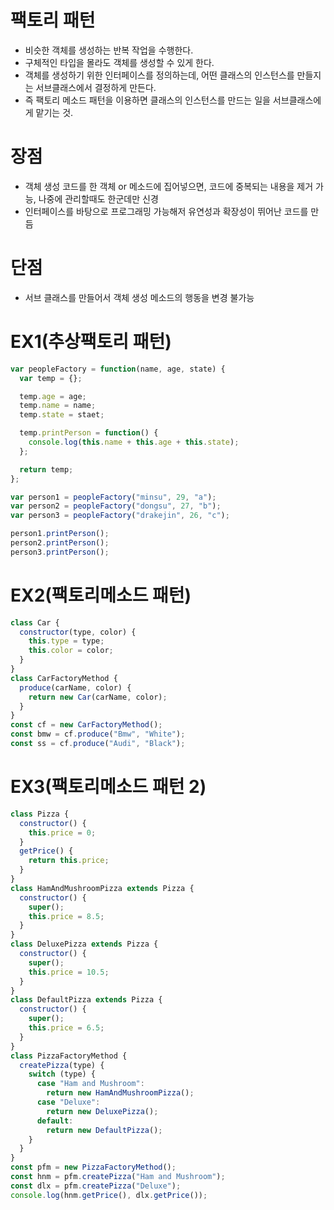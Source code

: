 <!-- 생성자 패턴과 비슷 -->

# 팩토리 패턴

- 비슷한 객체를 생성하는 반복 작업을 수행한다.
- 구체적인 타입을 몰라도 객체를 생성할 수 있게 한다.
- 객체를 생성하기 위한 인터페이스를 정의하는데, 어떤 클래스의 인스턴스를 만들지는 서브클래스에서 결정하게 만든다.
- 즉 팩토리 메소드 패턴을 이용하면 클래스의 인스턴스를 만드는 일을 서브클래스에게 맡기는 것.

# 장점

- 객체 생성 코드를 한 객체 or 메소드에 집어넣으면, 코드에 중복되는 내용을 제거 가능, 나중에 관리할때도 한군데만 신경
- 인터페이스를 바탕으로 프로그래밍 가능해저 유연성과 확장성이 뛰어난 코드를 만듬

# 단점

- 서브 클래스를 만들어서 객체 생성 메소드의 행동을 변경 불가능

# EX1(추상팩토리 패턴)

```js
var peopleFactory = function(name, age, state) {
  var temp = {};

  temp.age = age;
  temp.name = name;
  temp.state = staet;

  temp.printPerson = function() {
    console.log(this.name + this.age + this.state);
  };

  return temp;
};

var person1 = peopleFactory("minsu", 29, "a");
var person2 = peopleFactory("dongsu", 27, "b");
var person3 = peopleFactory("drakejin", 26, "c");

person1.printPerson();
person2.printPerson();
person3.printPerson();
```

# EX2(팩토리메소드 패턴)

```js
class Car {
  constructor(type, color) {
    this.type = type;
    this.color = color;
  }
}
class CarFactoryMethod {
  produce(carName, color) {
    return new Car(carName, color);
  }
}
const cf = new CarFactoryMethod();
const bmw = cf.produce("Bmw", "White");
const ss = cf.produce("Audi", "Black");
```

# EX3(팩토리메소드 패턴 2)

```js
class Pizza {
  constructor() {
    this.price = 0;
  }
  getPrice() {
    return this.price;
  }
}
class HamAndMushroomPizza extends Pizza {
  constructor() {
    super();
    this.price = 8.5;
  }
}
class DeluxePizza extends Pizza {
  constructor() {
    super();
    this.price = 10.5;
  }
}
class DefaultPizza extends Pizza {
  constructor() {
    super();
    this.price = 6.5;
  }
}
class PizzaFactoryMethod {
  createPizza(type) {
    switch (type) {
      case "Ham and Mushroom":
        return new HamAndMushroomPizza();
      case "Deluxe":
        return new DeluxePizza();
      default:
        return new DefaultPizza();
    }
  }
}
const pfm = new PizzaFactoryMethod();
const hnm = pfm.createPizza("Ham and Mushroom");
const dlx = pfm.createPizza("Deluxe");
console.log(hnm.getPrice(), dlx.getPrice());
```

